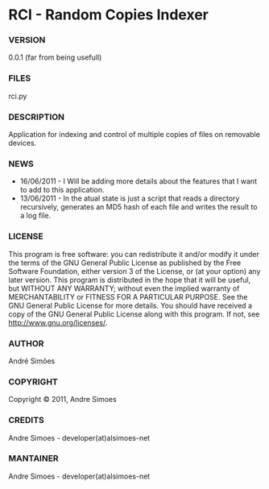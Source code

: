 RCI - Random Copies Indexer
===========================
### VERSION
0.0.1 (far from being usefull)

### FILES
rci.py

### DESCRIPTION
Application for indexing and control of multiple copies of files on removable devices.
    
### NEWS
* 16/06/2011 - I Will be adding more details about the features that I want to add to this application.
* 13/06/2011 - In the atual state is just a script that reads a directory recursively, generates an MD5 hash of each file and writes the result to a log file.

### LICENSE
This program is free software: you can redistribute it and/or modify it under the terms of the GNU General Public License as published by the Free Software Foundation, either version 3 of the License, or (at your option) any later version.
This program is distributed in the hope that it will be useful, but WITHOUT ANY WARRANTY; without even the implied warranty of MERCHANTABILITY or FITNESS FOR A PARTICULAR PURPOSE. See the GNU General Public License for more details.
You should have received a copy of the GNU General Public License along with this program.  If not, see <http://www.gnu.org/licenses/>.
   
### AUTHOR
André Simões
    
### COPYRIGHT
Copyright &copy; 2011, Andre Simoes
    
### CREDITS
Andre Simoes - developer(at)alsimoes-net
    
### MANTAINER
Andre Simoes - developer(at)alsimoes-net
